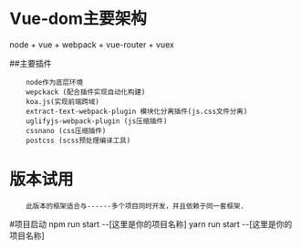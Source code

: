 # Vue-dom主要架构
node + vue + webpack + vue-router + vuex

##主要插件

        node作为底层环境
        wepckack (配合插件实现自动化构建)
        koa.js(实现前端跨域)
        extract-text-webpack-plugin 模块化分离插件(js.css文件分离)
        uglifyjs-webpack-plugin (js压缩插件)
        cssnano (css压缩插件)
        postcss (scss预处理编译工具)

# 版本试用
        此版本的框架适合与------多个项目同时开发，并且依赖于同一套框架.

#项目启动
        npm run start --[这里是你的项目名称]
        yarn run start --[这里是你的项目名称]